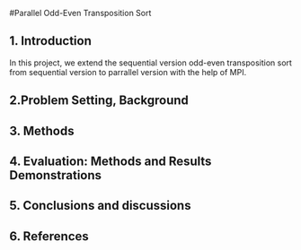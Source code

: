 #Parallel Odd-Even Transposition Sort

## 1. Introduction
In this project, we extend the sequential version odd-even transposition sort from sequential version to parrallel version with the help of MPI.

## 2.Problem Setting, Background




## 3. Methods  





## 4. Evaluation: Methods and Results Demonstrations




## 5. Conclusions and discussions




## 6. References






